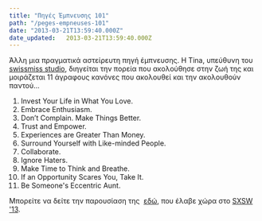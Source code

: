 ```yaml
---
title: "Πηγές Έμπνευσης 101"
path: "/peges-empneuses-101"
date: "2013-03-21T13:59:40.000Z"
date_updated:   2013-03-21T13:59:40.000Z
---
```


Άλλη μια πραγματικά αστείρευτη πηγή έμπνευσης. Η Tina, υπεύθυνη του <a href="http://www.swiss-miss.com/">swissmiss studio</a>, διηγείται την πορεία που ακολούθησε στην ζωή της και μοιράζεται 11 άγραφους κανόνες που ακολουθεί και την ακολουθούν παντού...
<ol>
	<li>Invest Your Life in What You Love.</li>
	<li>Embrace Enthusiasm.</li>
	<li>Don’t Complain. Make Things Better.</li>
	<li>Trust and Empower.</li>
	<li>Experiences are Greater Than Money.</li>
	<li>Surround Yourself with Like-minded People.</li>
	<li>Collaborate.</li>
	<li>Ignore Haters.</li>
	<li>Make Time to Think and Breathe.</li>
	<li>If an Opportunity Scares You, Take It.</li>
	<li>Be Someone's Eccentric Aunt.</li>
</ol>
Μπορείτε να δείτε την παρουσίαση της  <a href="http://www.swiss-miss.com/2013/03/my-sxsw-talk.html">εδώ</a>, που έλαβε χώρα στο <a href="http://sxsw.com/">SXSW '13</a>.
